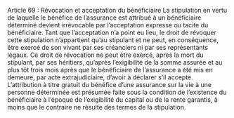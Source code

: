 Article 69 : Révocation et acceptation du bénéficiaire
La stipulation en vertu de laquelle le bénéfice de l’assurance est attribué à un bénéficiaire déterminé devient irrévocable par l’acceptation expresse ou tacite du bénéficiaire.
Tant que l’acceptation n’a point eu lieu, le droit de révoquer cette stipulation n’appartient qu’au stipulant et ne peut, en conséquence, être exercé de son vivant par ses créanciers ni par ses représentants légaux.
Ce droit de révocation ne peut être exercé, après la mort du stipulant, par ses héritiers, qu’après l’exigibilité de la somme assurée et au plus tôt trois mois après que le bénéficiaire de l’assurance a été mis en demeure, par acte extrajudiciaire, d’avoir à déclarer s’il accepte.
L’attribution à titre gratuit du bénéfice d’une assurance sur la vie à une personne déterminée est présumée faite sous la condition de l’existence du bénéficiaire à l’époque de l’exigibilité du capital ou de la rente garantis, à moins que le contraire ne résulte des termes de la stipulation.